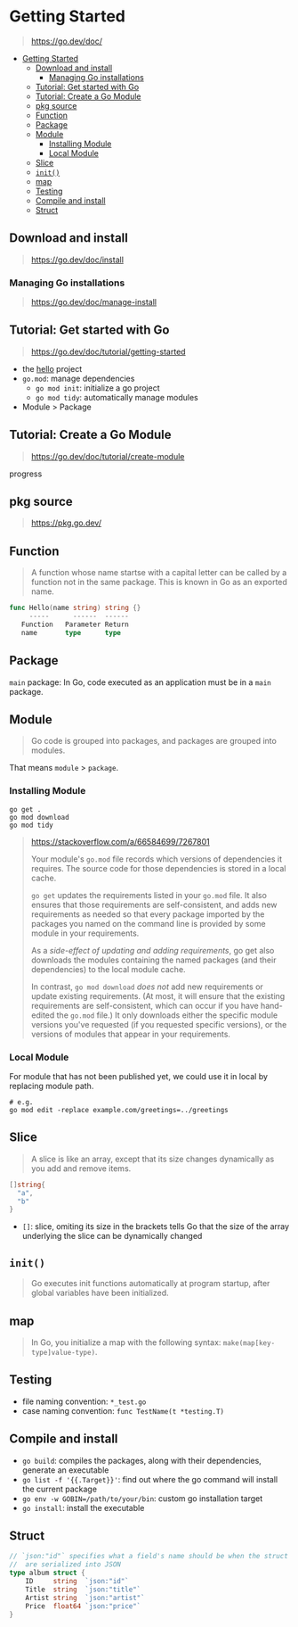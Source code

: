 # Getting Started

> <https://go.dev/doc/>

- [Getting Started](#getting-started)
  - [Download and install](#download-and-install)
    - [Managing Go installations](#managing-go-installations)
  - [Tutorial: Get started with Go](#tutorial-get-started-with-go)
  - [Tutorial: Create a Go Module](#tutorial-create-a-go-module)
  - [pkg source](#pkg-source)
  - [Function](#function)
  - [Package](#package)
  - [Module](#module)
    - [Installing Module](#installing-module)
    - [Local Module](#local-module)
  - [Slice](#slice)
  - [`init()`](#init)
  - [map](#map)
  - [Testing](#testing)
  - [Compile and install](#compile-and-install)
  - [Struct](#struct)

## Download and install

> <https://go.dev/doc/install>

### Managing Go installations

> <https://go.dev/doc/manage-install>

## Tutorial: Get started with Go

> <https://go.dev/doc/tutorial/getting-started>

- the [hello](getting_started/hello/) project
- `go.mod`: manage dependencies
  - `go mod init`: initialize a go project
  - `go mod tidy`: automatically manage modules
- Module > Package

## Tutorial: Create a Go Module

> <https://go.dev/doc/tutorial/create-module>

progress

## pkg source

> <https://pkg.go.dev/>

## Function

> A function whose name startse with a capital letter can be called by a
> function not in the same package. This is known in Go as an exported name.

```go
func Hello(name string) string {}
     -----      ------  ------
   Function   Parameter Return
   name       type      type
```

## Package

`main` package: In Go, code executed as an application must be in a `main`
package.

## Module

> Go code is grouped into packages, and packages are grouped into modules.

That means `module` > `package`.

### Installing Module

```shell
go get .
go mod download
go mod tidy
```

> <https://stackoverflow.com/a/66584699/7267801>
>
> Your module's `go.mod` file records which versions of dependencies it
> requires. The source code for those dependencies is stored in a local cache.
>
> `go get` updates the requirements listed in your `go.mod` file. It also
> ensures that those requirements are self-consistent, and adds new
> requirements as needed so that every package imported by the packages you
> named on the command line is provided by some module in your requirements.
>
> As a *side-effect of updating and adding requirements*, go get also downloads
> the modules containing the named packages (and their dependencies) to the
> local module cache.
>
> In contrast, `go mod download` *does not* add new requirements or update
> existing requirements. (At most, it will ensure that the existing
> requirements are self-consistent, which can occur if you have hand-edited the
> `go.mod` file.) It only downloads either the specific module versions you've
> requested (if you requested specific versions), or the versions of modules
> that appear in your requirements.

### Local Module

For module that has not been published yet, we could use it in local by
replacing module path.

```shell
# e.g.
go mod edit -replace example.com/greetings=../greetings
```

## Slice

> A slice is like an array, except that its size changes dynamically as you
> add and remove items.

```go
[]string{
  "a",
  "b"
}
```

- `[]`: slice, omiting its size in the brackets tells Go that the size of the
  array underlying the slice can be dynamically changed

## `init()`

> Go executes init functions automatically at program startup, after global
> variables have been initialized.

## map

> In Go, you initialize a map with the following syntax:
> `make(map[key-type]value-type)`.

## Testing

- file naming convention: `*_test.go`
- case naming convention: `func TestName(t *testing.T)`

## Compile and install

- `go build`: compiles the packages, along with their dependencies, generate an
  executable
- `go list -f '{{.Target}}'`: find out where the go command will install the
  current package
- `go env -w GOBIN=/path/to/your/bin`: custom go installation target
- `go install`: install the executable

## Struct

```go
// `json:"id"` specifies what a field's name should be when the struct's cotents
//  are serialized into JSON
type album struct {
    ID     string  `json:"id"`
    Title  string  `json:"title"`
    Artist string  `json:"artist"`
    Price  float64 `json:"price"`
}
```
